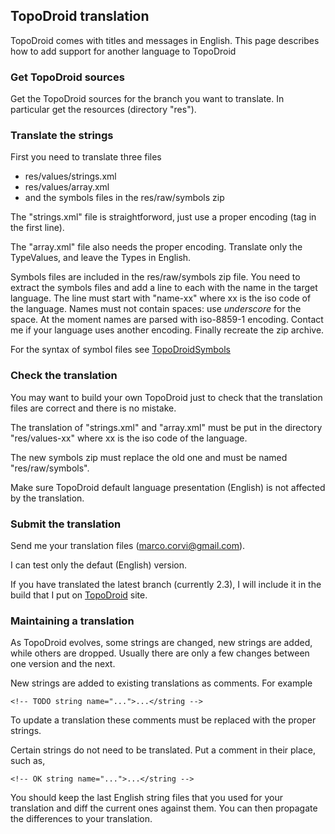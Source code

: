 ## TopoDroid translation ##

TopoDroid comes with titles and messages in English.
This page describes how to add support for another
language to TopoDroid


### Get TopoDroid sources ###

Get the TopoDroid sources for the branch
you want to translate. In particular get the
resources (directory "res").

### Translate the strings ###

First you need to translate three files
  * res/values/strings.xml
  * res/values/array.xml
  * and the symbols files in the res/raw/symbols zip

The "strings.xml" file is straightforword, just use a
proper encoding (tag in the first line).

The "array.xml" file also needs the proper encoding.
Translate only the TypeValues, and leave the Types
in English.

Symbols files are included in the res/raw/symbols zip file.
You need to extract the symbols files and add a line
to each with the name in the target language.
The line must start with "name-xx" where xx is the iso code
of the language. Names must not contain spaces: use _underscore_ for the space.
At the moment names are parsed with iso-8859-1 encoding.
Contact me if your language uses another encoding.
Finally recreate the zip archive.

For the syntax of symbol files see [TopoDroidSymbols](TopoDroidSymbols.md)


### Check the translation ###

You may want to build your own TopoDroid
just to check that the translation files are correct
and there is no mistake.

The translation of "strings.xml" and "array.xml" must be put
in the directory "res/values-xx" where xx is the iso code of
the language.

The new symbols zip must replace the old one and
must be named "res/raw/symbols".

Make sure TopoDroid default language presentation (English)
is not affected by the translation.


### Submit the translation ###

Send me your translation files (marco.corvi@gmail.com).

I can test only the defaut (English) version.

If you have translated the latest branch (currently 2.3),
I will include it in the build that I put on [TopoDroid](https://sites.google.com/site/speleoapps/home) site.


### Maintaining a translation ###

As TopoDroid evolves, some strings are changed, new strings are added,
while others are dropped.
Usually there are only a few changes between one version and the next.

New strings are added to existing translations as comments.
For example
```
<!-- TODO string name="...">...</string -->
```
To update a translation these comments must be replaced with the
proper strings.

Certain strings do not need to be translated. Put a comment in their place, such as,
```
<!-- OK string name="...">...</string -->
```

You should keep the last English string files that you used for your
translation and diff the current ones against them.
You can then propagate the differences to your translation.